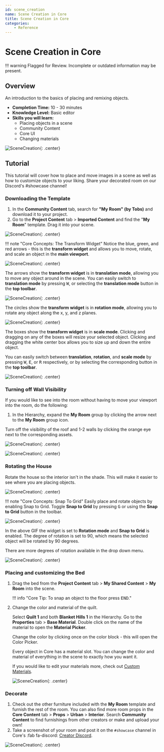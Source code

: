 ```yaml
---
id: scene_creation
name: Scene Creation in Core
title: Scene Creation in Core
categories:
    - Reference
---
```


# Scene Creation in Core

!!! warning
    Flagged for Review.
    Incomplete or outdated information may be present.

## Overview

An introduction to the basics of placing and remixing objects.

* **Completion Time:** 10 - 30 minutes <!-- TODO: Completion Time -->
* **Knowledge Level:** Basic editor <!-- TODO: Knowledge Level -->
* **Skills you will learn:**
    * Placing objects in a scene
    * Community Content
    * Core UI
    * Changing materials

![SceneCreation](../../img/SceneCreation/image11.png "image_tooltip"){: .center}

## Tutorial

This tutorial will cover how to place and move images in a scene as well as how to customize objects to your liking. Share your decorated room on our Discord's #showcase channel!

### Downloading the Template

1. In the **Community Content** tab, search for **"My Room" (by Tobs)** and download it to your project.
2. Go to the **Project Content** tab > **Imported Content** and find the "**My Room**" template. Drag it into your scene.

![SceneCreation](../../img/SceneCreation/image6.gif){: .center}

!!! note "Core Concepts: The Transform Widget"
    Notice the blue, green, and red arrows - this is the **transform widget** and allows you to move, rotate, and scale an object in the **main viewport**.

![SceneCreation](../../img/SceneCreation/image5.gif){: .center}

The arrows show the **transform widget** is in **translation mode**, allowing you to move any object around in the scene. You can easily switch to **translation mode** by pressing <kbd>W</kbd>, or selecting the **translation mode** button in the **top toolbar**.

![SceneCreation](../../img/SceneCreation/image4.gif){: .center}

The circles show the **transform widget** is in **rotation mode**, allowing you to rotate any object along the x, y, and z planes.

![SceneCreation](../../img/SceneCreation/image9.gif){: .center}

The boxes show the **transform widget** is in **scale mode**. Clicking and dragging on any of the boxes will resize your selected object. Clicking and dragging the white center box allows you to size up and down the entire object.

You can easily switch between **translation**, **rotation**, and **scale mode** by pressing <kbd>W</kbd>, <kbd>E</kbd>, or <kbd>R</kbd> respectively, or by selecting the corresponding button in the **top toolbar**.

![SceneCreation](../../img/SceneCreation/image8.gif){: .center}

### Turning off Wall Visibility

If you would like to see into the room without having to move your viewport into the room, do the following:

1. In the Hierarchy, expand the **My Room** group by clicking the arrow next to the **My Room** group icon.

Turn off the visibility of the roof and 1-2 walls by clicking the orange eye next to the corresponding assets.

![SceneCreation](../../img/SceneCreation/image7.png "image_tooltip"){: .center}

![SceneCreation](../../img/SceneCreation/image13.png "image_tooltip"){: .center}

### Rotating the House

Rotate the house so the interior isn't in the shade. This will make it easier to see where you are placing objects.

![SceneCreation](../../img/SceneCreation/image12.gif){: .center}

!!! note "Core Concepts: Snap To Grid"
    Easily place and rotate objects by enabling Snap to Grid. Toggle **Snap to Grid** by pressing <kbd>G</kbd> or using the **Snap to Grid** button in the toolbar.

![SceneCreation](../../img/SceneCreation/image3.png "image_tooltip"){: .center}

In the above GIF the widget is set to **Rotation mode** and **Snap to Grid** is enabled. The degree of rotation is set to 90, which means the selected object will be rotated by 90 degrees.

There are more degrees of rotation available in the drop down menu.

![SceneCreation](../../img/SceneCreation/image1.png "image_tooltip"){: .center}

### Placing and customizing the Bed

1. Drag the bed from the **Project Content** tab > **My Shared Content** > **My Room** into the scene.

    !!! info "Core Tip: To snap an object to the floor press <kbd>END</kbd>."

2. Change the color and material of the quilt.

   Select **Quilt 1** and both **Blanket Hills 1** in the Hierarchy. Go to the **Properties** tab > **Base Material**. Double click on the name of the material to open the **Material Picker**.

   Change the color by clicking once on the color block - this will open the Color Picker.

   Every object in Core has a material slot. You can change the color and material of everything in the scene to exactly how you want it.

   If you would like to edit your materials more, check out [Custom Materials](custom_materials.md).

   ![SceneCreation](../../img/SceneCreation/image10.png "image_tooltip"){: .center}

### Decorate

1. Check out the other furniture included with the **My Room** template and furnish the rest of the room. You can also find more room props in the **Core Content** tab > **Props** > **Urban** > **Interior**. Search **Community Content** to find furnishings from other creators or make and upload your own!
2. Take a screenshot of your room and post it on the `#showcase` channel in Core's :fab fa-discord: [Creator Discord](https://forums.coregames.com/t/discord-server/66/).

![SceneCreation](../../img/SceneCreation/image2.png "image_tooltip"){: .center}
